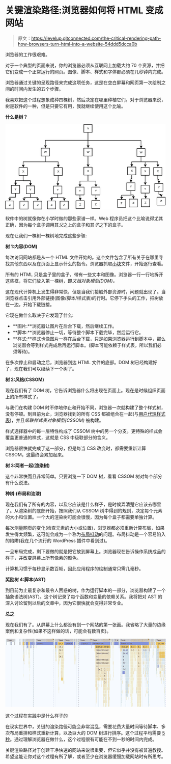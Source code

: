# 关键渲染路径:浏览器如何将 HTML 变成网站

> 原文：<https://levelup.gitconnected.com/the-critical-rendering-path-how-browsers-turn-html-into-a-website-54ddd5dcca0b>

浏览器的工作很艰难。

对于一个典型的页面来说，你的浏览器必须从互联网上加载大约 70 个资源，并把它们变成一个正常运行的网页。图像、脚本、样式和字体都必须在几秒钟内完成。

浏览器通过关键的呈现路径来完成这项任务，这是在空白屏幕和网页第一次绘制之间的时间内发生的五个步骤。

我喜欢把这个过程想象成种四棵树，然后决定在哪里种植它们。对于浏览器来说，树是软件的一种，但是只要它有用，我就继续使用这个比喻。

**什么是树？**

![](img/41140fb43813808057d905df793d6993.png)

软件中的树就像你在小学时做的那些家谱一样。Web 程序员把这个比喻说得尤其正确，因为每个盒子调用其*父*之上的盒子和其*子*之下的盒子。

现在让我们一棵树一棵树地完成这些步骤:

**树 1:内容(DOM)**

每次访问网站都是从一个 HTML 文件开始的。这个文件包含了所有关于在哪里寻找其他东西以及在页面上显示什么的指令。浏览器抓取[小块](https://www.tunetheweb.com/blog/critical-resources-and-the-first-14kb/)文件，开始逐行查看。

所有的 HTML 只是盒子里的盒子，带有一些文本和图像。浏览器一行一行地拆开这些框，将它们放入第一棵树，即*文档对象模型(DOM)。*

这在现代计算机上发生得非常快，但是当我们接触外部资源时，问题就出现了。当浏览器点击引用外部链接(图像/脚本/样式表)的行时。它停下手头的工作，把树放在一边，开始下载链接。

它现在做什么取决于它发现了什么:

*   **图片:**浏览器让图片在后台下载，然后继续工作。
*   **脚本:**浏览器停止一切，等待整个脚本下载完毕，然后运行它。
*   **样式:**样式也像图片一样在后台下载，只是如果浏览器运行到脚本中，那么浏览器会等到样式完成后再运行脚本。(脚本可能依赖于样式表，所以我们必须等待)。

在多次停止和启动之后，浏览器到达 HTML 文件的底部。DOM 树已经构建好了，现在我们可以继续下一个树了。

**树 2:风格(CSSOM)**

现在我们有了 DOM 树，它告诉浏览器什么将出现在页面上。现在是时候组织页面上的所有样式了。

与我们在构建 DOM 时不停地停止和开始不同，浏览器一次就构建了整个样式树，没有停顿。到目前为止，浏览器找到的所有 CSS 都被组合在一起(与[用户代理样式表](https://developer.mozilla.org/en-US/docs/Web/CSS/Cascade#user-agent_stylesheets))，并且*级联样式表对象模型(CSSOM)* 被构建。

样式选择器中的每一层特性构成了 CSSOM 树中的另一个分支。更特殊的样式会覆盖更普通的样式，这就是 CSS 中级联部分的含义。

浏览器很快就完成了这一部分，但是每当 CSS 改变时，都需要重新计算 CSSOM，这最终会累加起来。

**树 3:两者一起(渲染树)**

这个非常快而且非常简单。只要浏览一下 DOM 树，看看 CSSOM 树对每个部分有什么说法。

**种树:(布局和油漆)**

现在我们有了所有的内容，以及它应该是什么样子，是时候弄清楚它应该去哪里了。从渲染树的底部开始，按照我们从 CSSOM 树中得到的规则，决定每个元素的大小和位置。一个大的渲染树可能会很慢，因为每个盒子都需要单独计算。

每次测量网页的变化(检查元素的大小或位置)，浏览器都必须重新计算布局，如果发生得太频繁，这可能会成为一个称为[布局抖动](https://blog.idrsolutions.com/2014/08/beware-javascript-layout-thrashing/)的问题。布局抖动是一个容易陷入的陷阱(我在几个流行的 WordPress 插件中看到过)。

一旦布局完成，剩下要做的就是把它放到屏幕上。浏览器现在告诉操作系统成品的样子，并改变屏幕上所有像素的颜色。

计算机习惯于每秒显示数百帧，因此应用程序的绘制通常只需几毫秒。

**奖励树 4:脚本(AST)**

到目前为止最复杂和最令人困惑的树，作为运行脚本的一部分，浏览器构建了一个抽象语法树(AST)。这个树记录了每个函数和变量的依赖关系。我将把对 AST 的深入讨论留到以后的文章中，因为它很快就会变得非常专业。

**总之**

现在我们有了。从屏幕上什么都没有到一个网站的第一张画。我省略了大量的边缘案例和复杂性(如果不这样做的话，可能会有数百页)。

![](img/32f8fa56cb9acedb80e039890b5c6483.png)

这个过程在实践中是什么样子的

在现实世界中，关键的渲染路径可能会非常混乱，需要花费大量时间等待脚本、多次布局重排和样式重新计算，以及巨大的 DOM 树进行排序。这个过程平均需要 [5 秒](https://httparchive.org/reports/loading-speed#fcp)。通过理解浏览器在做什么，这个过程很有可能在不到一秒的时间内完成。

关键渲染路径对于创建干净快速的网站来说很重要，但它似乎并没有被普遍教授。希望这能让你对这个过程有所了解，或者至少在浏览器缓慢加载网站时有所思考。